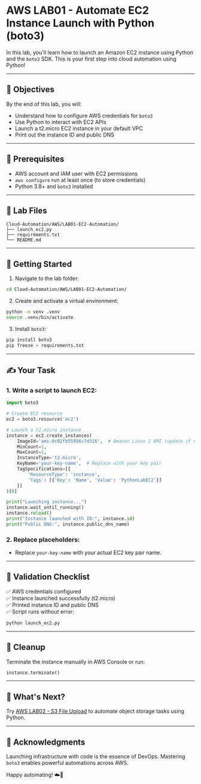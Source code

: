# AWS LAB01 - Automate EC2 Instance Launch with Python (boto3)

In this lab, you'll learn how to launch an Amazon EC2 instance using Python and the `boto3` SDK. This is your first step into cloud automation using Python!

---

## 🎯 Objectives

By the end of this lab, you will:
- Understand how to configure AWS credentials for `boto3`
- Use Python to interact with EC2 APIs
- Launch a t2.micro EC2 instance in your default VPC
- Print out the instance ID and public DNS

---

## 🧰 Prerequisites

- AWS account and IAM user with EC2 permissions
- `aws configure` run at least once (to store credentials)
- Python 3.8+ and `boto3` installed

---

## 📁 Lab Files

```
Cloud-Automation/AWS/LAB01-EC2-Automation/
├── launch_ec2.py
├── requirements.txt
└── README.md
```

---

## 🚀 Getting Started

1. Navigate to the lab folder:
```bash
cd Cloud-Automation/AWS/LAB01-EC2-Automation/
```

2. Create and activate a virtual environment:
```bash
python -m venv .venv
source .venv/bin/activate
```

3. Install `boto3`:
```bash
pip install boto3
pip freeze > requirements.txt
```

---

## ✍️ Your Task

### 1. Write a script to launch EC2:
```python
import boto3

# Create EC2 resource
ec2 = boto3.resource('ec2')

# Launch a t2.micro instance
instance = ec2.create_instances(
    ImageId='ami-0c02fb55956c7d316',  # Amazon Linux 2 AMI (update if needed)
    MinCount=1,
    MaxCount=1,
    InstanceType='t2.micro',
    KeyName='your-key-name',  # Replace with your key pair
    TagSpecifications=[{
        'ResourceType': 'instance',
        'Tags': [{'Key': 'Name', 'Value': 'PythonLabEC2'}]
    }]
)[0]

print("Launching instance...")
instance.wait_until_running()
instance.reload()
print("Instance launched with ID:", instance.id)
print("Public DNS:", instance.public_dns_name)
```

### 2. Replace placeholders:
- Replace `your-key-name` with your actual EC2 key pair name.

---

## 🧪 Validation Checklist

✅ AWS credentials configured  
✅ Instance launched successfully (t2.micro)  
✅ Printed instance ID and public DNS  
✅ Script runs without error:
```bash
python launch_ec2.py
```

---

## 🧹 Cleanup
Terminate the instance manually in AWS Console or run:
```python
instance.terminate()
```

---

## 💬 What's Next?
Try [AWS LAB02 - S3 File Upload](../LAB02-S3-File-Upload/) to automate object storage tasks using Python.

---

## 🙏 Acknowledgments
Launching infrastructure with code is the essence of DevOps. Mastering `boto3` enables powerful automations across AWS.

Happy automating! ☁️🐍